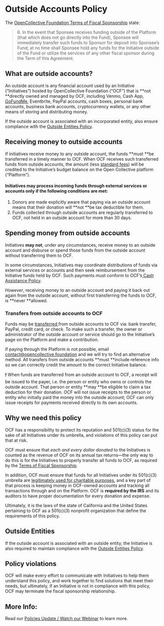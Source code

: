 # Outside Accounts Policy

The [OpenCollective Foundation Terms of Fiscal Sponsorship](../../getting-started/terms.md) state:

> 6\. In the event that Sponsee receives funding outside of the Platform (that which does not go directly into the Fund), Sponsee will immediately transfer such funds to Sponsor for deposit into Sponsee’s Fund; at no time shall Sponsee hold any funds for the Initiative outside of the Fund or utilize the services of any other fiscal sponsor during the Term of this Agreement.

## What are outside accounts?

An outside account is any financial account used by an Initiative (“Initiatives”) hosted by OpenCollective Foundation (“OCF”) that is **not **directly owned and managed by OCF, including Venmo, Cash App, [GoFundMe](../third-party-fundraising-tools-and-benefits/#third-party-tools), Eventbrite, PayPal accounts, cash boxes, personal bank accounts, business bank accounts, cryptocurrency wallets, or any other means of storing and distributing money. 

If the outside account is associated with an incorporated entity, also ensure compliance with the [Outside Entities Policy](https://docs.opencollective.foundation/how-it-works/processes-and-limitations/outside-entities-policy).

## Receiving money to outside accounts

If initiatives receive money to any outside account, the funds **must **be transferred in a timely manner to OCF. When OCF receives such transferred funds from outside accounts, the amount (less [standard fees](https://docs.opencollective.foundation/how-it-works/fees)) will be credited to the Initiative’s budget balance on the Open Collective platform (“Platform”).

#### Initiatives may process incoming funds through external services or accounts only if the following conditions are met:

1. Donors are made explicitly aware that paying via an outside account means that their donation will **not **be tax deductible for them.
2. Funds collected through outside accounts are regularly transferred to OCF, not held in an outside account for more than 30 days.

## Spending money from outside accounts

Initiatives **may not**, under any circumstances, receive money to an outside account and disburse or spend those funds from the outside account without transferring them to OCF.

In some circumstances, Initiatives may coordinate distributions of funds via external services or accounts and then seek reimbursement from the Initiative funds held by OCF. Such payments must conform to OCF’s[ Cash Assistance Policy](https://docs.opencollective.foundation/how-it-works/processes-and-limitations/cash-assistance-policy). 

_However_, receiving money to an outside account and paying it back out again from the outside account, without first transferring the funds to OCF, is **never **allowed.

### Transfers from outside accounts to OCF

Funds may be [transferred ](https://docs.opencollective.foundation/how-it-works/financial-contributions)from outside accounts to OCF via: bank transfer, PayPal, credit card, or check. To make such a transfer, the owner or administrator of the outside account or service should go to the Initiative’s page on the Platform and make a contribution. 

If paying through the Platform is not possible, email [contact@opencollective.foundation](mailto:contact@opencollective.foundation) and we will try to find an alternative method. All transfers from outside accounts **must **include reference info so we can correctly credit the amount to the correct Initiative balance.

:exclamation: When funds are transferred from an outside account to OCF, a receipt will be issued to the payer, i.e. the person or entity who owns or controls the outside account. That person or entity **may **be eligible to claim a tax deduction for their donation. OCF will not issue receipts to the person or entity who initially paid the money into the outside account; OCF can only issue receipts for payments received directly to its own accounts. 

## Why we need this policy

OCF has a responsibility to protect its reputation and 501(c)(3) status for the sake of all Initiatives under its umbrella, and violations of this policy can put that at risk.

OCF must ensure that _each and every dollar donated_ to the Initiatives is counted as the revenue of OCF on its annual tax returns—the only way to do this is for the Initiatives to properly transfer all funds to OCF, as required by the [Terms of Fiscal Sponsorship](https://docs.opencollective.foundation/getting-started/terms). 

In addition, OCF must ensure that funds for all Initiatives under its 501(c)(3) umbrella are [legitimately used for charitable purposes](https://docs.opencollective.foundation/getting-started/eligibility), and a key part of that process is keeping money in OCF-owned accounts and tracking all transactions through and on the Platform. OCF is **required by the IRS** and its auditors to have proper documentation for every donation and expense. 

Ultimately, it is the laws of the state of California and the United States pertaining to OCF as a 501(c)(3) nonprofit organization that define the requirements of this policy.

## Outside Entities

If the outside account is associated with an outside entity, the Initiative is also required to maintain compliance with the [Outside Entities Policy](outside-entities-policy.md).

## Policy violations

OCF will make every effort to communicate with Initiatives to help them understand this policy, and work together to find solutions that meet their needs, but ultimately, if an Initiative is not in compliance with this policy, OCF may terminate the fiscal sponsorship relationship. 

## More Info:

Read our [Policies Update / Watch our Webinar](https://opencollective.com/foundation/updates/policies-webinar-notes-and-recording) to learn more. 
